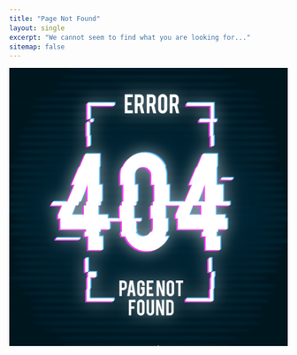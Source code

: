 ```yaml
---
title: "Page Not Found"
layout: single
excerpt: "We cannot seem to find what you are looking for..."
sitemap: false
---
```

<img src="/images/404.jpg"/> 
